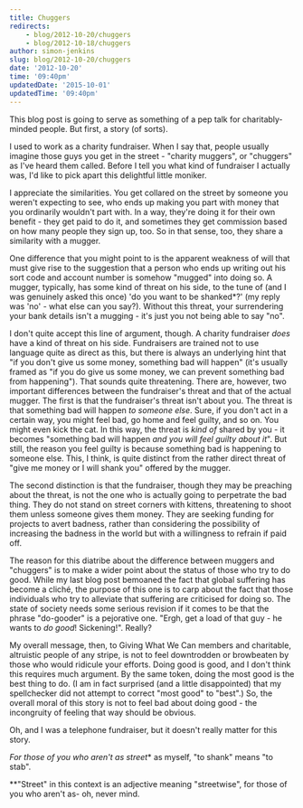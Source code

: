 ```yaml
---
title: Chuggers
redirects:
    - blog/2012-10-20/chuggers
    - blog/2012-10-18/chuggers
author: simon-jenkins
slug: blog/2012-10-20/chuggers
date: '2012-10-20'
time: '09:40pm'
updatedDate: '2015-10-01'
updatedTime: '09:40pm'
---
```

This blog post is going to serve as something of a pep talk for charitably-minded people. But first, a story (of sorts).

I used to work as a charity fundraiser. When I say that, people usually imagine those guys you get in the street - "charity muggers", or "chuggers" as I've heard them called. Before I tell you what kind of fundraiser I actually was, I'd like to pick apart this delightful little moniker.

I appreciate the similarities. You get collared on the street by someone you weren't expecting to see, who ends up making you part with money that you ordinarily wouldn't part with. In a way, they're doing it for their own benefit - they get paid to do it, and sometimes they get commission based on how many people they sign up, too. So in that sense, too, they share a similarity with a mugger.

One difference that you might point to is the apparent weakness of will that must give rise to the suggestion that a person who ends up writing out his sort code and account number is somehow "mugged" into doing so. A mugger, typically, has some kind of threat on his side, to the tune of (and I was genuinely asked this once) 'do you want to be shanked*?' (my reply was 'no' - what else can you say?). Without this threat, your surrendering your bank details isn't a mugging - it's just you not being able to say "no".

I don't quite accept this line of argument, though. A charity fundraiser _does_ have a kind of threat on his side. Fundraisers are trained not to use language quite as direct as this, but there is always an underlying hint that "if you don't give us some money, something bad will happen" (it's usually framed as "if you do give us some money, we can prevent something bad from happening"). That sounds quite threatening. There are, however, two important differences between the fundraiser's threat and that of the actual mugger. The first is that the fundraiser's threat isn't about you. The threat is that something bad will happen _to someone else_. Sure, if you don't act in a certain way, you might feel bad, go home and feel guilty, and so on. You might even kick the cat. In this way, the threat is _kind of_ shared by you - it becomes "something bad will happen _and you will feel guilty about it_". But still, the reason you feel guilty is because something bad is happening to someone else. This, I think, is quite distinct from the rather direct threat of "give me money or I will shank you" offered by the mugger.

The second distinction is that the fundraiser, though they may be preaching about the threat, is not the one who is actually going to perpetrate the bad thing. They do not stand on street corners with kittens, threatening to shoot them unless someone gives them money. They are seeking funding for projects to avert badness, rather than considering the possibility of increasing the badness in the world but with a willingness to refrain if paid off.

The reason for this diatribe about the difference between muggers and "chuggers" is to make a wider point about the status of those who try to do good. While my last blog post bemoaned the fact that global suffering has become a cliché, the purpose of this one is to carp about the fact that those individuals who try to alleviate that suffering are criticised for doing so. The state of society needs some serious revision if it comes to be that the phrase "do-gooder" is a pejorative one. "Ergh, get a load of that guy - he wants to _do good_! Sickening!". Really?

My overall message, then, to Giving What We Can members and charitable, altruistic people of any stripe, is not to feel downtrodden or browbeaten by those who would ridicule your efforts. Doing good is good, and I don't think this requires much argument. By the same token, doing the most good is the best thing to do. (I am in fact surprised (and a little disappointed) that my spellchecker did not attempt to correct "most good" to "best".) So, the overall moral of this story is not to feel bad about doing good - the incongruity of feeling that way should be obvious.

Oh, and I was a telephone fundraiser, but it doesn't really matter for this story.

*For those of you who aren't as street** as myself, "to shank" means "to stab".

**"Street" in this context is an adjective meaning "streetwise", for those of you who aren't as- oh, never mind.